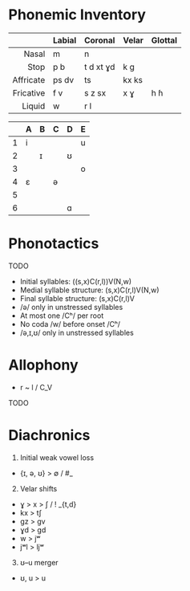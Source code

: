 Phonemic  Inventory
===================

|           | Labial | Coronal   | Velar | Glottal |
| --------: | ------ | --------- | ----- | ------- |
| Nasal     |     m  |   n       |       |         |
| Stop      |  p  b  | t d xt ɣd |  k g  |         |
| Affricate |  ps dv |  ts       | kx ks |         |
| Fricative |  f  v  |  s z sx   |  x ɣ  |   h ɦ   |
| Liquid    |     w  |    r l    |       |         |


|   | A | B | C | D | E |
|---|---|---|---|---|---|
| 1 | i |   |   |   | u |
| 2 |   | ɪ |   | ʊ |   |
| 3 |   |   |   |   | o |
| 4 | ɛ |   | ə |   |   |
| 5 |   |   |   |   |   |
| 6 |   |   |   | ɑ |   |

Phonotactics
============

TODO

* Initial syllables: ((s,x)C(r,l))V(N,w)
* Medial syllable structure: (s,x)C(r,l)V(N,w)
* Final syllable structure: (s,x)C(r,l)V
* /ə/ only in unstressed syllables
* At most one /Cʰ/ per root
* No coda /w/ before onset /Cʰ/
* /ə,ɪ,ʊ/ only in unstressed syllables


Allophony
=========

 * r ~ l / C_V

TODO

Diachronics
===========

1) Initial weak vowel loss
 * {ɪ, ə, ʊ} > ∅ / #_

2) Velar shifts
 * ɣ > x > ʃ / ! _{t,d}
 * kx > tʃ
 * gz > gv
 * ɣd > gd
 * w > jʷ
 * jʷl > ljʷ

3) ʊ–u merger
 * ʊ, u > u

